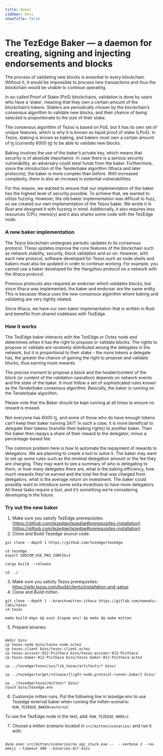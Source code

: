 ```yaml
---
title: Baker
sidebar: Docs
showTitle: false
---
```


# The TezEdge Baker — a daemon for creating, signing and injecting endorsements and blocks

The process of validating new blocks is essential to every blockchain. Without it, it would be impossible to process new transactions and thus the blockchain would be unable to continue operating. 

In so-called Proof of Stake (PoS) blockchains, validation is done by users who have a ‘stake’, meaning that they own a certain amount of the blockchain’s tokens. Stakers are periodically chosen by the blockchain’s consensus algorithm to validate new blocks, and their chance of being selected is proportionate to the size of their stake.

The consensus algorithm of Tezos is based on PoS, but it has its own set of unique features, which is why it is known as liquid proof of stake (LPoS). In Tezos, staking is known as baking, and bakers must own a certain amount of ꜩ (currently 6000 ꜩ) to be able to validate new blocks.

Baking involves the use of the baker’s private key, which means that security is of absolute importance. In case there is a serious security vulnerability, an adversary could steal funds from the baker. Furthermore, since the introduction of the Tenderbake algorithm (Ithaca and later protocols), the baker is more complex than before. With increased complexity, there is also an increase in potential vulnerabilities.

For this reason, we wanted to ensure that our implementation of the baker has the highest level of security possible. To achieve that, we wanted to utilize fuzzing. However, the old baker implementation was difficult to fuzz, so we created our own implementation of the Tezos baker. We wrote it in Rust and designed it with fuzzing in mind. Additionally, it also requires less resources (CPU, memory) and it also shares some code with the TezEdge node. 


### A new baker implementation

The Tezos blockchain undergoes periodic updates to its consensus protocol. These updates improve the core features of the blockchain such as network stability, security, block validation and so on. However, with each new protocol, software developed for Tezos such as node shells and bakers must also be updated in order to continue working. For example, you cannot use a baker developed for the Hangzhou protocol on a network with the Ithaca protocol. 

Previous protocols also required an endorser which validates blocks, but since Ithaca was implemented, the baker and endorser are the same entity. This is because Ithaca uses the new consensus algorithm where baking and validating are very tightly related.

Since Ithaca, we have our own baker implementation that is written in Rust and benefits from shared codebase with TezEdge.


### How it works

The TezEdge baker interacts with the TezEdge or Octez node and determines when it has the right to propose or validate blocks. The rights to propose or validate are randomly distributed among the delegates in the network, but it is proportional to their stake - the more tokens a delegate has, the greater the chance of gaining the right to propose and validate blocks, thus earning more rewards. 

The precise moment to propose a block and the header/content of the block (or content of the validation operation) depends on network events and the state of the baker. It must follow a set of sophisticated rules known as the Tenderbake consensus algorithm. Basically, the baker is running on the Tenderbake algorithm.

Please note that the Baker should be kept running at all times to ensure no reward is missed.

Not everyone has 6000 ꜩ, and some of those who do have enough tokens can’t keep their baker running 24/7. In such a case, it is more beneficial to _delegate_ their tokens (transfer their baking rights) to another baker. Then the baker then repays a share of their reward to the delegator, minus a percentage-based fee.

The common problem here is how to automate the repayment of rewards to delegators. We are planning to create a tool to solve it. The baker may want to set up some rules such as the minimal delegation amount or the fee they are charging. They may want to see a summary of who is delegating to them, or how many delegates there are, what is the baking efficiency, how much rewards they’ve earned and the total fee that was charged from delegators, what is the average return on investment. The baker could possibly want to introduce some extra incentives to have more delegators. All these tasks require a tool, and it’s something we’re considering developing in the future.


### Try out the new baker

1. Make sure you satisfy TezEdge prerequisites: [https://github.com/tezedge/tezedge#prerequisites-installation](https://github.com/tezedge/tezedge#prerequisites-installation) 
2. Clone and Build Tezedge source code: 
``` 
git clone --depth 1 https://github.com/tezedge/tezedge

cd tezedge 
export SODIUM_USE_PKG_CONFIG=1

cargo build --release

cd ../ 
```

3. Make sure you satisfy Tezos prerequisites: https://wiki.tezos.com/build/clients/installation-and-setup 
4. Clone and Build mitten. 
``` 
git clone --depth 1 --branch=mitten-ithaca https://gitlab.com/nomadic-labs/tezos
cd tezos

make build-deps && eval $(opam env) && make && make mitten

```

5. Prepare binaries: 
```

mkdir bins 
cp tezos-node bins/tezos-node.octez 
cp tezos-client bins/tezos-client.octez 
cp tezos-accuser-012-Psithaca bins/tezos-accuser-012-Psithaca 
cp tezos-baker-012-Psithaca bins/tezos-baker-012-Psithaca.octez

cp ../tezedge/tezos/sys/lib_tezos/artifacts/* bins/

cp ../tezedge/target/release/{light-node,protocol-runner,baker} bins/

cp ../tezedge/tezos/mitten/* bins/ 
touch bins/tezedge.env 
``` 
 
6. Customize mitten runs. 
Put the following line in tezedge.env to use Tezedge external baker when running the mitten scenario: 
`RUN_TEZEDGE_BAKER=external`

To use the TezEdge node in the test, add: `RUN_TEZEDGE_NODE=1`


7. Choose a mitten scenario located in `src/mitten/scenarios/` and run it with: 
```

dune exec src/mitten/scenarios/no_eqc_stuck.exe --  --verbose 2 --no-emoji --timeout 400 --binaries-dir bins 
```
